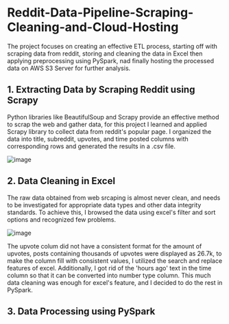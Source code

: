 # Reddit-Data-Pipeline-Scraping-Cleaning-and-Cloud-Hosting  

The project focuses on creating an effective ETL process, starting off with scraping data from reddit, storing and cleaning the data in Excel then applying preprocessing using PySpark, nad finally hosting the processed data on AWS S3 Server for further analysis.  

## 1. Extracting Data by Scraping Reddit using Scrapy  

Python libraries like BeautifulSoup and Scrapy provide an effective method to scrap the web and gather data, for this project I learned and applied Scrapy library to collect data from reddit's popular page. I organized the data into title, subreddit, upvotes, and time posted columns with corresponding rows and generated the results in a .csv file.  

![image](https://github.com/jugal-chauhan04/Reddit-Data-Pipeline-Scraping-Cleaning-and-Cloud-Hosting/assets/111266884/8a8532a9-11c5-4cd1-9176-27269b9d7cdf)


## 2. Data Cleaning in Excel  

The raw data obtained from web srcaping is almost never clean, and needs to be investigated for appropriate data types and other data integrity standards. To achieve this, I browsed the data using excel's filter and sort options and recognized few problems.  

![image](https://github.com/jugal-chauhan04/Reddit-Data-Pipeline-Scraping-Cleaning-and-Cloud-Hosting/assets/111266884/cf9b16a2-a66f-40bc-a8a7-e018ee7a9d41)  

The upvote colum did not have a consistent format for the amount of upvotes, posts containing thousands of upvotes were displayed as 26.7k, to make the column fill with consistent values, I utilized the search and replace features of excel. Additionally, I got rid of the 'hours ago' text in the time column so that it can be converted into number type column. This much data cleaning was enough for excel's feature, and I decided to do the rest in PySpark.  

## 3. Data Processing using PySpark  






